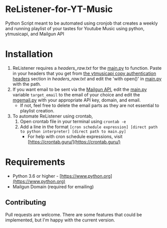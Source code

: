 # ReListener-for-YT-Music
Python Script meant to be automated using cronjob that creates a weekly and running playlist of your tastes for Youtube Music using python, ytmusicapi, and Mailgun API

# Installation
1. ReListener requires a *headers_raw.txt* for the [main.py](https://github.com/nathaniellamjohnson/ReListener-for-YT-Music/blob/main/main.py) to function. Paste in your headers that you get from [the ytmusicapi copy authentication headers](https://ytmusicapi.readthedocs.io/en/latest/setup.html#copy-authentication-headers) section in *headers_raw.txt* and edit the 'with open()' in  [main.py](https://github.com/nathaniellamjohnson/ReListener-for-YT-Music/blob/main/main.py) with the path. 
2. If you want email to be sent via the [Mailgun API](https://www.mailgun.com/), edit the [main.py](https://github.com/nathaniellamjohnson/ReListener-for-YT-Music/blob/main/main.py) variable `target_email` to the email of your choice and edit the [mgemail.py](https://github.com/nathaniellamjohnson/ReListener-for-YT-Music/blob/main/mgemail.py) with your appropriate API key, domain, and email.
	-  If not, feel free to delete the email parts as they are not essential to playlist creation.
3. To automate ReListener using crontab, 
	1. Open crontab file in your terminal using `crontab -e`
	2. Add a line in the format `[cron schedule expression] [direct path to python interpreter] [direct path to main.py]`
		- For help with cron schedule expressions, visit [https://crontab.guru/](https://crontab.guru/)

# Requirements

- Python 3.6 or higher - [https://www.python.org](https://www.python.org)
- Mailgun Domain (required for emailing)

## Contributing

Pull requests are welcome. There are some features that could be implemented, but I'm happy with the current version. 










